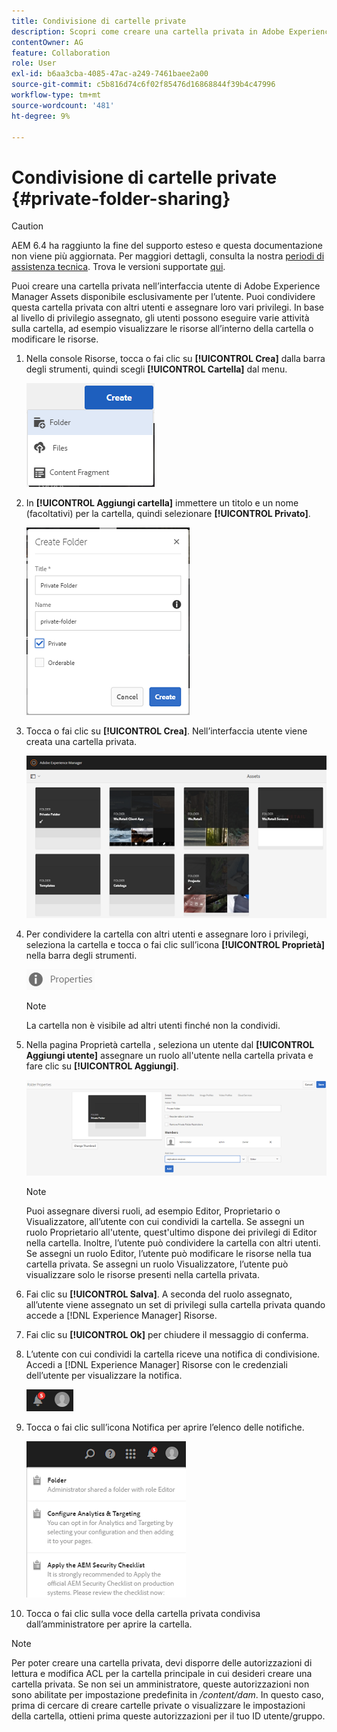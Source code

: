 ```yaml
---
title: Condivisione di cartelle private
description: Scopri come creare una cartella privata in Adobe Experience Manager Assets e condividerla con altri utenti e assegnare loro vari privilegi.
contentOwner: AG
feature: Collaboration
role: User
exl-id: b6aa3cba-4085-47ac-a249-7461baee2a00
source-git-commit: c5b816d74c6f02f85476d16868844f39b4c47996
workflow-type: tm+mt
source-wordcount: '481'
ht-degree: 9%

---
```


# Condivisione di cartelle private {#private-folder-sharing}

>[!CAUTION]
>
>AEM 6.4 ha raggiunto la fine del supporto esteso e questa documentazione non viene più aggiornata. Per maggiori dettagli, consulta la nostra [periodi di assistenza tecnica](https://helpx.adobe.com/it/support/programs/eol-matrix.html). Trova le versioni supportate [qui](https://experienceleague.adobe.com/docs/).

Puoi creare una cartella privata nell’interfaccia utente di Adobe Experience Manager Assets disponibile esclusivamente per l’utente. Puoi condividere questa cartella privata con altri utenti e assegnare loro vari privilegi. In base al livello di privilegio assegnato, gli utenti possono eseguire varie attività sulla cartella, ad esempio visualizzare le risorse all’interno della cartella o modificare le risorse.

1. Nella console Risorse, tocca o fai clic su **[!UICONTROL Crea]** dalla barra degli strumenti, quindi scegli **[!UICONTROL Cartella]** dal menu.

   ![chlimage_1-411](assets/chlimage_1-411.png)

1. In **[!UICONTROL Aggiungi cartella]** immettere un titolo e un nome (facoltativi) per la cartella, quindi selezionare **[!UICONTROL Privato]**.

   ![chlimage_1-412](assets/chlimage_1-412.png)

1. Tocca o fai clic su **[!UICONTROL Crea]**. Nell’interfaccia utente viene creata una cartella privata.

   ![chlimage_1-413](assets/chlimage_1-413.png)

1. Per condividere la cartella con altri utenti e assegnare loro i privilegi, seleziona la cartella e tocca o fai clic sull’icona **[!UICONTROL Proprietà]** nella barra degli strumenti.

   ![chlimage_1-414](assets/chlimage_1-414.png)

   >[!NOTE]
   >
   >La cartella non è visibile ad altri utenti finché non la condividi.

1. Nella pagina Proprietà cartella , seleziona un utente dal **[!UICONTROL Aggiungi utente]** assegnare un ruolo all&#39;utente nella cartella privata e fare clic su **[!UICONTROL Aggiungi]**.

   ![chlimage_1-415](assets/chlimage_1-415.png)

   >[!NOTE]
   >
   >Puoi assegnare diversi ruoli, ad esempio Editor, Proprietario o Visualizzatore, all’utente con cui condividi la cartella. Se assegni un ruolo Proprietario all&#39;utente, quest&#39;ultimo dispone dei privilegi di Editor nella cartella. Inoltre, l’utente può condividere la cartella con altri utenti. Se assegni un ruolo Editor, l’utente può modificare le risorse nella tua cartella privata. Se assegni un ruolo Visualizzatore, l’utente può visualizzare solo le risorse presenti nella cartella privata.

1. Fai clic su **[!UICONTROL Salva]**. A seconda del ruolo assegnato, all’utente viene assegnato un set di privilegi sulla cartella privata quando accede a [!DNL Experience Manager] Risorse.
1. Fai clic su **[!UICONTROL Ok]** per chiudere il messaggio di conferma.
1. L’utente con cui condividi la cartella riceve una notifica di condivisione. Accedi a [!DNL Experience Manager] Risorse con le credenziali dell’utente per visualizzare la notifica.

   ![chlimage_1-416](assets/chlimage_1-416.png)

1. Tocca o fai clic sull’icona Notifica per aprire l’elenco delle notifiche.

   ![chlimage_1-417](assets/chlimage_1-417.png)

1. Tocca o fai clic sulla voce della cartella privata condivisa dall’amministratore per aprire la cartella.

>[!NOTE]
>
>Per poter creare una cartella privata, devi disporre delle autorizzazioni di lettura e modifica ACL per la cartella principale in cui desideri creare una cartella privata. Se non sei un amministratore, queste autorizzazioni non sono abilitate per impostazione predefinita in */content/dam*. In questo caso, prima di cercare di creare cartelle private o visualizzare le impostazioni della cartella, ottieni prima queste autorizzazioni per il tuo ID utente/gruppo.
